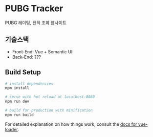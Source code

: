 # PUBG Tracker
PUBG 레이팅, 전적 조회 웹사이트

## 기술스택

- Front-End: Vue + Semantic UI
- Back-End: ???

## Build Setup

``` bash
# install dependencies
npm install

# serve with hot reload at localhost:8080
npm run dev

# build for production with minification
npm run build
```

For detailed explanation on how things work, consult the [docs for vue-loader](http://vuejs.github.io/vue-loader).
